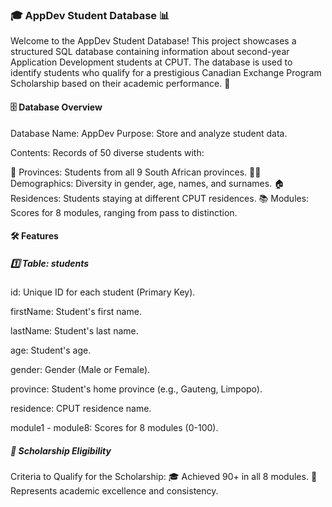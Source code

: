 ### 🎓 AppDev Student Database 📊

Welcome to the AppDev Student Database! 
This project showcases a structured SQL database containing information about second-year Application Development students at CPUT. The database is used to identify students who qualify for a prestigious Canadian Exchange Program Scholarship based on their academic performance. 🏅

#### 🗄️ Database Overview

Database Name: AppDev
Purpose: Store and analyze student data.

Contents: Records of 50 diverse students with:

📍 Provinces: Students from all 9 South African provinces.
🧑‍🎓 Demographics: Diversity in gender, age, names, and surnames.
🏠 Residences: Students staying at different CPUT residences.
📚 Modules: Scores for 8 modules, ranging from pass to distinction.

#### 🛠️ Features

##### 1️⃣ Table: students

id: Unique ID for each student (Primary Key).

firstName: Student's first name.

lastName: Student's last name.

age: Student's age.

gender: Gender (Male or Female).

province: Student's home province (e.g., Gauteng, Limpopo).

residence: CPUT residence name.

module1 - module8: Scores for 8 modules (0-100).

##### 🎯 Scholarship Eligibility

Criteria to Qualify for the Scholarship:
🎓 Achieved 90+ in all 8 modules.
🏅 Represents academic excellence and consistency.
